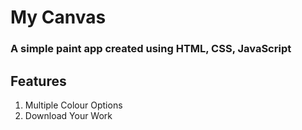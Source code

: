 # My Canvas

### A simple paint app created using HTML, CSS, JavaScript

## Features
1. Multiple Colour Options
2. Download Your Work 
